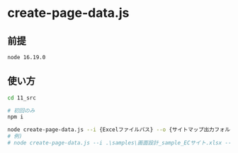 # create-page-data.js

## 前提

```sh
node 16.19.0
```

## 使い方

```sh
cd 11_src

# 初回のみ
npm i

node create-page-data.js --i {Excelファイルパス} --o {サイトマップ出力フォルダ}
# 例)
# node create-page-data.js --i .\samples\画面設計_sample_ECサイト.xlsx --o out/ECサイト
```
